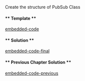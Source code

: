 Create the structure of PubSub Class

<!-- tabs:start -->

#### ** Template **

[embedded-code](../assets/6/6.0-template-code.js ':include :type=code embed-template')

#### ** Solution **

[embedded-code-final](../assets/6/6.0-finished-code.js ':include :type=code embed-final')

#### ** Previous Chapter Solution **

[embedded-code-previous](../assets/1/1.0-finished-code.js ':include :type=code embed-previous')

<!-- tabs:end -->